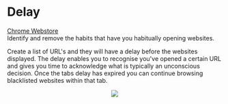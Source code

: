 # Delay  
[Chrome Webstore](https://chrome.google.com/webstore/detail/delay/fbhbfbladmbgakfkccbfjpbabagjcmid)  
Identify and remove the habits that have you habitually opening websites.

Create a list of URL's and they will have a delay before the websites displayed. The delay enables you to recognise you've opened a certain URL and gives you time to acknowledge what is typically an unconscious decision. 
Once the tabs delay has expired you can continue browsing blacklisted websites within that tab.

<p align="center">
  <img src="https://lh3.googleusercontent.com/RMXoN8SddGnbCaCECVSj49Ujf5XXQo6JL0GlZ2cnRm-o89-niVM2DFGQXtuv4xkhsy-80uaEoA=w640-h400-e365"/>
</p>
